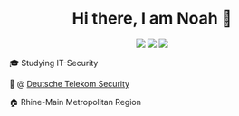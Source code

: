 <h1 align="center">Hi there, I am Noah 👋</h1>
<p align="center">
  <a href="https://codesalat.dev"><img src="https://img.shields.io/badge/Website-codesalat.dev-lightgrey?style=for-the-badge&logo=ghost&logoColor=white" /></a>
  <a href="https://matrix.to/#/@me:codesalat.dev"><img src="https://img.shields.io/badge/Chat-%40me%3Acodesalat.dev-lightgrey?style=for-the-badge&logo=matrix&logoColor=white" /></a>
  <a href="https://infosec.exchange/@codesalat"><img src="https://img.shields.io/badge/Social-@codesalat@infosec.exchange-lightgrey?style=for-the-badge&logo=mastodon&logoColor=white" /></a>
</p>

🎓 Studying IT-Security

💼 @ [Deutsche Telekom Security](https://www.t-systems.com/us/en/security)

🏠 Rhine-Main Metropolitan Region

<!--
**codesalatdev/codesalatdev** is a ✨ _special_ ✨ repository because its `README.md` (this file) appears on your GitHub profile.

Here are some ideas to get you started:

- 🔭 I’m currently working on ...
- 🌱 I’m currently learning ...
- 👯 I’m looking to collaborate on ...
- 🤔 I’m looking for help with ...
- 💬 Ask me about ...
- 📫 How to reach me: ...
- 😄 Pronouns: ...
- ⚡ Fun fact: ...
-->
